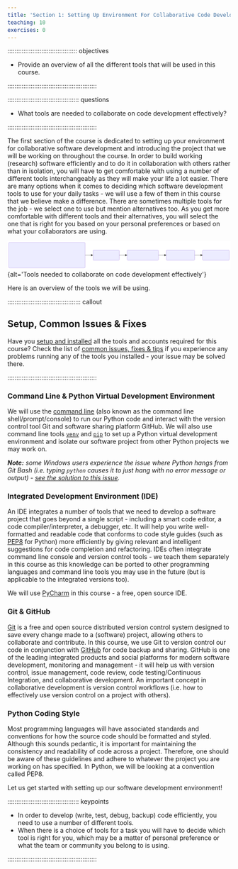```yaml
---
title: 'Section 1: Setting Up Environment For Collaborative Code Development'
teaching: 10
exercises: 0
---
```


::::::::::::::::::::::::::::::::::::::: objectives

- Provide an overview of all the different tools that will be used in this course.

::::::::::::::::::::::::::::::::::::::::::::::::::

:::::::::::::::::::::::::::::::::::::::: questions

- What tools are needed to collaborate on code development effectively?

::::::::::::::::::::::::::::::::::::::::::::::::::

The first section of the course is dedicated to setting up your environment for collaborative software development
and introducing the project that we will be working on throughout the course.
In order to build working (research) software efficiently
and to do it in collaboration with others rather than in isolation,
you will have to get comfortable with using a number of different tools interchangeably
as they will make your life a lot easier.
There are many options when it comes to deciding
which software development tools to use for your daily tasks -
we will use a few of them in this course that we believe make a difference.
There are sometimes multiple tools for the job -
we select one to use but mention alternatives too.
As you get more comfortable with different tools and their alternatives,
you will select the one that is right for you based on your personal preferences
or based on what your collaborators are using.

![Section 1 Overview](fig/section1-overview.svg){alt='Tools needed to collaborate on code development effectively'}

<!---
Source of the above image can be rendered in the Mermaid live editor:
<https://mermaid.live/edit#pako:eNpdkttKAzEQhl9lyIVsoS14AtkLQW3RggVRUJC9GXdn20A2s0wmLSK-u0m3K2IuQpj83z-H5MvU3JApTet4X29RFB6fKw9p3RSnc3ghVes3EHsYooFb3aMQkN9ZYd-R18oPdzNYBXaoBOgbkOghm5dp77occdbTFBKmEd1fgwAnsFosw2jzShIsZ9yrsDvYhW3OOhjeW01E2h_ix8i8iU2J9-TcbJ-OSmP2p-XT1aTys9k13BZn82xu28_U1L-GahahWj2FMIFBf1ecpxGMgoZ25LjPBR-HgQEQeuE6MwOyKC7mcMfO4QcLqt3RUfuXbllAKAY6Qsvicg5r9LjJs_6taAB5RwI2zcjZltR2NDFT05F0aJv0cF9ZVRndUkeVKdOxoRaj08pU_jtJMSq_fPralCqRpib2TXqihcWNYGfKFl1IUWqssqyHz3D4E6NyebgZ6R79O_PIff8AoRHADA>

The mermaid source (with one less dash in arrows than needed):

flowchart LR
  A(1. Setting up
  software environment

  - Isolate and run code: command line, virtual environment & IDE
  - Version control and share code: Git & GitHub
  - Write well-written code: PEP8)

  A -> B(2. Verifying software correctness)
  B -> C(3. Software development as a process)
  C -> D(4. Collaborative development for reuse)
  D -> E(5. Managing software over its lifetime)
-->

Here is an overview of the tools we will be using.

:::::::::::::::::::::::::::::::::::::::::  callout

## Setup, Common Issues \& Fixes

Have you [setup and installed](../learners/setup.md) all the tools and accounts required for this course?
Check the list of [common issues, fixes \& tips](../learners/common-issues.md)
if you experience any problems running any of the tools you installed -
your issue may be solved there.


::::::::::::::::::::::::::::::::::::::::::::::::::

### Command Line \& Python Virtual Development Environment

We will use the [command line](https://en.wikipedia.org/wiki/Shell_\(computing\))
(also known as the command line shell/prompt/console)
to run our Python code
and interact with the version control tool Git and software sharing platform GitHub.
We will also use command line tools
[`venv`](https://docs.python.org/3/library/venv.html)
and [`pip`](https://pip.pypa.io/en/stable/)
to set up a Python virtual development environment
and isolate our software project from other Python projects we may work on.

***Note:** some Windows users experience the issue where Python hangs from Git Bash
(i.e. typing `python` causes it to just hang with no error message or output) -
[see the solution to this issue](../learners/common-issues.md#python-hangs-in-git-bash).*

### Integrated Development Environment (IDE)

An IDE integrates a number of tools that we need
to develop a software project that goes beyond a single script -
including a smart code editor, a code compiler/interpreter, a debugger, etc.
It will help you write well-formatted and readable code that conforms to code style guides
(such as [PEP8](https://www.python.org/dev/peps/pep-0008/) for Python)
more efficiently by giving relevant and intelligent suggestions
for code completion and refactoring.
IDEs often integrate command line console and version control tools -
we teach them separately in this course
as this knowledge can be ported to other programming languages
and command line tools you may use in the future
(but is applicable to the integrated versions too).

We will use [PyCharm](https://www.jetbrains.com/pycharm/) in this course -
a free, open source IDE.

### Git \& GitHub

[Git](https://git-scm.com/) is a free and open source distributed version control system
designed to save every change made to a (software) project,
allowing others to collaborate and contribute.
In this course, we use Git to version control our code in conjunction with [GitHub](https://github.com/)
for code backup and sharing.
GitHub is one of the leading integrated products and social platforms
for modern software development, monitoring and management -
it will help us with
version control,
issue management,
code review,
code testing/Continuous Integration,
and collaborative development.
An important concept in collaborative development is version control workflows
(i.e. how to effectively use version control on a project with others).

### Python Coding Style

Most programming languages will have associated standards and conventions for how the source code
should be formatted and styled.
Although this sounds pedantic,
it is important for maintaining the consistency and readability of code across a project.
Therefore, one should be aware of these guidelines
and adhere to whatever the project you are working on has specified.
In Python, we will be looking at a convention called PEP8.

Let us get started with setting up our software development environment!



:::::::::::::::::::::::::::::::::::::::: keypoints

- In order to develop (write, test, debug, backup) code efficiently, you need to use a number of different tools.
- When there is a choice of tools for a task you will have to decide which tool is right for you, which may be a matter of personal preference or what the team or community you belong to is using.

::::::::::::::::::::::::::::::::::::::::::::::::::


